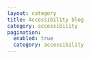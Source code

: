 ```yaml
---
layout: category
title: Accessibility blog
category: accessibility
pagination:
  enabled: true
  category: accessibility
---
```

